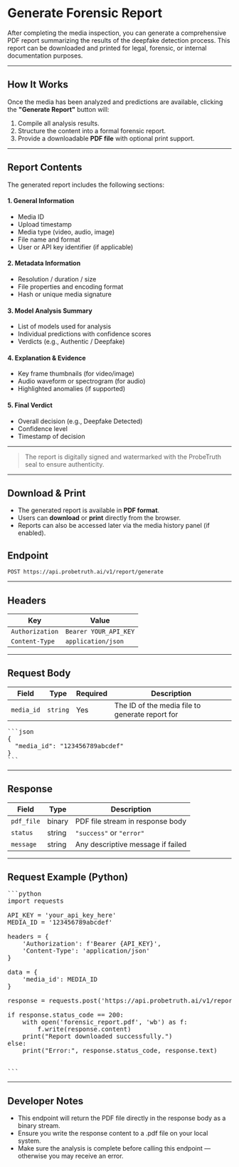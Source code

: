# Generate Forensic Report

After completing the media inspection, you can generate a comprehensive PDF report summarizing the results of the deepfake detection process. This report can be downloaded and printed for legal, forensic, or internal documentation purposes.

---

## How It Works

Once the media has been analyzed and predictions are available, clicking the **"Generate Report"** button will:

1. Compile all analysis results.
2. Structure the content into a formal forensic report.
3. Provide a downloadable **PDF file** with optional print support.

---

## Report Contents

The generated report includes the following sections:

#### 1. General Information
- Media ID
- Upload timestamp
- Media type (video, audio, image)
- File name and format
- User or API key identifier (if applicable)

#### 2. Metadata Information
- Resolution / duration / size
- File properties and encoding format
- Hash or unique media signature

#### 3. Model Analysis Summary
- List of models used for analysis
- Individual predictions with confidence scores
- Verdicts (e.g., Authentic / Deepfake)

#### 4. Explanation &  Evidence
- Key frame thumbnails (for video/image)
- Audio waveform or spectrogram (for audio)
- Highlighted anomalies (if supported)

#### 5. Final Verdict
- Overall decision (e.g., Deepfake Detected)
- Confidence level
- Timestamp of decision

---

> The report is digitally signed and watermarked with the ProbeTruth seal to ensure authenticity.

---

## Download & Print

- The generated report is available in **PDF format**.
- Users can **download** or **print** directly from the browser.
- Reports can also be accessed later via the media history panel (if enabled).



## Endpoint

`POST https://api.probetruth.ai/v1/report/generate`

---

## Headers

| Key             | Value                    |
|-----------------|--------------------------|
| `Authorization` | `Bearer YOUR_API_KEY`    |
| `Content-Type`  | `application/json`       |

---

## Request Body

| Field       | Type     | Required | Description                                  |
|-------------|----------|----------|----------------------------------------------|
| `media_id`  | `string` |   Yes    | The ID of the media file to generate report for |

<pre>
```json
{
  "media_id": "123456789abcdef"
}
```
</pre>



---

## Response

| Field      | Type     | Description                             |
|------------|----------|-----------------------------------------|
| `pdf_file` | binary   | PDF file stream in response body        |
| `status`   | string   | `"success"` or `"error"`                |
| `message`  | string   | Any descriptive message if failed       |

---


## Request Example (Python)
<pre>
```python
import requests

API_KEY = 'your_api_key_here'
MEDIA_ID = '123456789abcdef'

headers = {
    'Authorization': f'Bearer {API_KEY}',
    'Content-Type': 'application/json'
}

data = {
    'media_id': MEDIA_ID
}

response = requests.post('https://api.probetruth.ai/v1/report/generate', headers=headers, json=data)

if response.status_code == 200:
    with open('forensic_report.pdf', 'wb') as f:
        f.write(response.content)
    print("Report downloaded successfully.")
else:
    print("Error:", response.status_code, response.text)


```
</pre>

---

## Developer Notes

- This endpoint will return the PDF file directly in the response body as a binary stream.
- Ensure you write the response content to a .pdf file on your local system.
- Make sure the analysis is complete before calling this endpoint — otherwise you may receive an error.